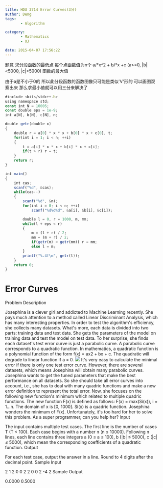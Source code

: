 ```yaml
---
title: HDU 3714 Error Curves(3分)
author: Deng
tags: 
       - Algorithm

category: 
       - Mathematics
       - OJ

date: 2015-04-07 17:56:22
---
```

题意 求分段函数的最低点 每个点函数值为n个 a/*x^2 + b/*x +c (a>=0, |b|<5000, |c|<5000) 函数的最大值

由于a是不小于0的 所以此分段函数的函数图像只可能是类似'V'形的 可以画图观察出来 那么求最小值就可以用三分来解决了

```js 
#include <bits/stdc++.h>
using namespace std;
const int N = 10005;
const double eps = 1e-9;
int a[N], b[N], c[N], n;

double getr(double x)
{
    double r = a[0] * x * x + b[0] * x + c[0], t;
    for(int i = 1; i < n; ++i)
    {
        t = a[i] * x * x + b[i] * x + c[i];
        if(t > r) r = t;
    }
    return r;
}

int main()
{
    int cas;
    scanf("%d", &cas);
    while(cas--)
    {
        scanf("%d", &n);
        for(int i = 0; i < n; ++i)
            scanf("%d%d%d", &a[i], &b[i], &c[i]);

        double l = 0, r = 1000, m, mm;
        while(l + eps < r)
        {
            m = (l + r) / 2;
            mm = (m + r) / 2;
            if(getr(m) < getr(mm)) r = mm;
            else l = m;
        }
        printf("%.4f\n", getr(l));
    }
    return 0;
}
```

# Error Curves

Problem Description

Josephina is a clever girl and addicted to Machine Learning recently. She
pays much attention to a method called Linear Discriminant Analysis, which
has many interesting properties.
In order to test the algorithm's efficiency, she collects many datasets.
What's more, each data is divided into two parts: training data and test
data. She gets the parameters of the model on training data and test the
model on test data. To her surprise, she finds each dataset's test error curve is just a parabolic curve. A parabolic curve corresponds to a quadratic function. In mathematics, a quadratic function is a polynomial function of the form f(x) = ax2 + bx + c. The quadratic will degrade to linear function if a = 0.
  ![](../images/cn-data-images-3714-1.jpg.png)  It's very easy to calculate the minimal error if there is only one test error curve. However, there are several datasets, which means Josephina will obtain many parabolic curves. Josephina wants to get the tuned parameters that make the best performance on all datasets. So she should take all error curves into account, i.e., she has to deal with many quadric functions and make a new error definition to represent the total error. Now, she focuses on the following new function's minimum which related to multiple quadric functions. The new function F(x) is defined as follows: F(x) = max(Si(x)), i = 1...n. The domain of x is [0, 1000]. Si(x) is a quadric function. Josephina wonders the minimum of F(x). Unfortunately, it's too hard for her to solve this problem. As a super programmer, can you help her?
Input

The input contains multiple test cases. The first line is the number of cases T (T < 100). Each case begins with a number n (n ≤ 10000). Following n lines, each line contains three integers a (0 ≤ a ≤ 100), b (|b| ≤ 5000), c (|c| ≤ 5000), which mean the corresponding coefficients of a quadratic function.
Output

For each test case, output the answer in a line. Round to 4 digits after the decimal point.
Sample Input

2 1 2 0 0 2 2 0 0 2 -4 2
Sample Output

0.0000 0.5000